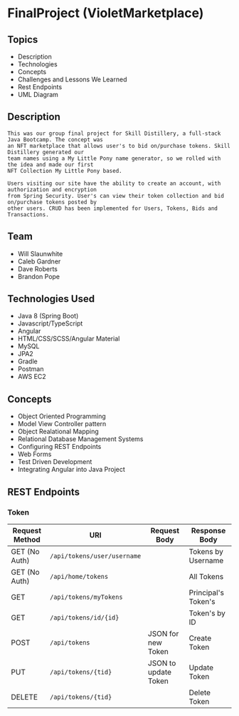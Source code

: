 # FinalProject (VioletMarketplace)

## Topics
  - Description
  - Technologies
  - Concepts
  - Challenges and Lessons We Learned
  - Rest Endpoints
  - UML Diagram
  <!-- - How to Run -->

## Description

    This was our group final project for Skill Distillery, a full-stack Java Bootcamp. The concept was
    an NFT marketplace that allows user's to bid on/purchase tokens. Skill Distillery generated our
    team names using a My Little Pony name generator, so we rolled with the idea and made our first
    NFT Collection My Little Pony based.

    Users visiting our site have the ability to create an account, with authorization and encryption
    from Spring Security. User's can view their token collection and bid on/purchase tokens posted by
    other users. CRUD has been implemented for Users, Tokens, Bids and Transactions.  
<!--  Move to LESSONS LEARNED
    - VioletMarketplace is a full-stack Java(Spring Boot)/Angular project that allows users to create and trade NFTs. Going into this (Nov '21), I didn't know what NFTs were. Throughout the course of this project I learned a ton about NFTs and Web3 technology in general.
     Need more details about how a user can interact with the website  -->

## Team

  - Will Slaunwhite
  - Caleb Gardner
  - Dave Roberts
  - Brandon Pope

## Technologies Used

  - Java 8 (Spring Boot)
  - Javascript/TypeScript
  - Angular
  - HTML/CSS/SCSS/Angular Material
  - MySQL
  - JPA2
  - Gradle
  - Postman
  - AWS EC2

## Concepts

  - Object Oriented Programming
  - Model View Controller pattern
  - Object Realational Mapping
  - Relational Database Management Systems
  - Configuring REST Endpoints
  - Web Forms
  - Test Driven Development
  - Integrating Angular into Java Project
<!-- OOP, MVC Pattern, Web Forms, Proof of Work, DBMS, ORM, Encryption and Authorization, Configuring REST Endpoints, Integrating Angular frontend, CRUD, dependency management, Test Driven Development, -->

<!-- ## Challenges and Lessons Learned  -->


## REST Endpoints

### Token


|   Request Method    | URI                               | Request Body                  |Response Body                          
|---------------------|-----------------------------------|-------------------------------|---------------------------
|GET  (No Auth)       |`/api/tokens/user/username`        |                               |Tokens by Username                     
|GET  (No Auth)       |`/api/home/tokens`                 |                               |All Tokens                             
|GET                  |`/api/tokens/myTokens`             |                               |Principal's Token's                    
|GET                  |`/api/tokens/id/{id}`              |                               |Token's by ID                          
|POST                 |`/api/tokens`                      |JSON for new Token             |Create Token                           
|PUT                  |`/api/tokens/{tid}`                |JSON to update Token           |Update Token                           
|DELETE               |`/api/tokens/{tid}`                |                               |Delete Token                           















<!--
# Final Project

- [Toon Throwback](#final-project)
  - [Description](#description)
  - [Technologies](#technologies)
  - [Concepts](#concepts)
  - [Auth Rest Endpoints](#rest-endpoints-auth)
  - [Cartoon Rest Endpoints](#rest-endpoints-cartoon)
  - [Comment Rest Endpoints](#rest-endpoints-comment)
  - [Fact Rest Endpoints](#rest-endpoints-fact)
  - [Media Rest Endpoints](#rest-endpoints-media)
  - [Merchandise Rest Endpoints](#rest-endpoints-merchandise)
  - [Trivia Rest Endpoints](#rest-endpoints-trivia)
  - [User Rest Endpoints](#rest-endpoints-user)
  - [Lessons Learned](#lessons-learned)



## EC2 URL

http://18.144.181.105:8080/ToonThrowback/#/home



## Description

This is a full stack group project that implements full CRUD for a user and their respective media and merchandise uploads to the site as well as a search bar to look up nostalgia inducing cartoons of the 90s/early 00s by keyword.



- [Back to Top](#final-project)



# Technologies

-   JSON
-   REST API
-   Bootstrap 5
-   Git
-   MySQL Workbench
-   Spring Web MVC Framework
-   Gradle
-   TypeScript
-   Angular
-   Postman
-   JUnit
-   MAMP
-   JPA
-   Github
-   CSS
-   SpringToolSuite 4
-   Java
-   AWS EC2
-   SQL
-   Persistence
-   Hibernate
-   HTML



- [Back to Top](#final-project)



# Concepts

-   Try/Catch Statements and Exceptions
-   Request Mapping (Get, Post, Delete, Put)
-   Object Oriented Programming (Abstraction, Polymorphism, Inheritance, Encapsulation)
-   Interfaces
-   Web Forms
-   Services
-   Controllers
-   Entities
-   Database extraction with Repository
-   Encryption and Authorization



- [Back to Top](#final-project)



## REST Endpoints Auth

Postman routes for Auth:

|   HTTP Verb Purpose |URI                                |Request Body                   |Response Body                           | Operation
|---------------------|-----------------------------------|-------------------------------|----------------------------------------|-----------
|POST                 |`register`                         |JSON for new user registration |Create registered user                  |Register
|GET                  |`authenticate`                     |                               |Authorize User name                     |Authorize



- [Back to Top](#final-project)



## REST Endpoints Cartoon

Postman routes for Cartoon:

|   HTTP Verb Purpose |URI                                |Request Body                   |Response Body                           | Operation
|---------------------|-----------------------------------|-------------------------------|----------------------------------------|-----------
|GET                  |`/api/cartoons`                    |                               |List of Cartoons                        |Read
|GET                  |`/api/cartoons/networks`           |                               |List of Networks                        |Read
|GET                  |`/api/cartoons/ratings`            |                               |List of Ratings                         |Read
|GET                  |`/api/users/{id}/cartoons`         |                               |List of User's Cartoons                 |Read
|GET                  |`/api/cartoons/{cid}`              |                               |View Cartoon by id                      |Read
|GET                  |`/api/cartoons/search/{keyword}`   |                               |List of Cartoons by keyword             |Read      
|GET                  |`/api/cartoons/favorites/{favs}`   |                               |List of Cartoons favorited by User      |Read
|POST                 |`/api/cartoons`                    |JSON for new Cartoon           |Create Cartoon                          |Create
|PUT                  |`/api/cartoons/{id}`               |JSON to update Cartoon         |Update Cartoon                          |Update
|DELETE               |`/api/cartoons/{cid}`              |                               |Delete review                           |Delete
|DELETE               |`/api/comments/{id}`               |                               |Delete comment                          |Delete




- [Back to Top](#final-project)



## REST Endpoints Comment

Postman routes for Comment:  

|   HTTP Verb Purpose |URI                                      |Request Body                    |Response Body                           | Operation
|---------------------|-----------------------------------------|-------------------------------|----------------------------------------|-----------
|GET                  |`api/cartoons/{cid}/comments`            |                               |List of Cartoon Comments                |Read
|GET                  |`/api/cartoons/{cid}/comments/{id}`      |                               |View Cartoon Comment by ID              |Read
|POST                 |`/api/cartoons/{cid}/comments`           |JSON for new Cartoon Comment   |create Comment for Cartoon              |Create
|POST                 |`/api/cartoons/{cid}/comments{commentId}`|JSON for new Reply Comment     |Create Reply Comment                    |Create
|PUT                  |`/api/cartoons/{cid}/comments/{id}       |JSON for updating Comment      |Update Cartoon Comment                  |Update
|DELETE               |`/cartoons/{cid}/comments/{id}           |                               |Delete Cartoon Comment                  |Delete



- [Back to Top](#final-project)



## REST Endpoints Fact

Postman routes for Fact:  

|   HTTP Verb Purpose |URI                                      |Request Body                    |Response Body                           | Operation
|---------------------|-----------------------------------------|-------------------------------|----------------------------------------|-----------
|GET                  |`/api/{cid}/fact`                        |                               |List of Cartoon Facts                   |Read
|GET                  |`/api/{cid}/fact/{id}`                   |                               |View Cartoon Fact by ID                 |Read
|POST                 |`/api/{cid}/fact`                        |JSON for new Cartoon Fact      |create Fact for Cartoon                 |Create
|PUT                  |`/api/{cid}/fact/{id}`                   |JSON for updating Cartoon Fact |Update Cartoon Fact                     |Update
|DELETE               |`/cartoons/{cid}/comments/{id}           |                               |Delete Cartoon Comment                  |Delete



- [Back to Top](#final-project)



## REST Endpoints Media

Postman routes for Media:

|   HTTP Verb Purpose |URI                                |Request Body                   |Response Body                           | Operation
|---------------------|-----------------------------------|-------------------------------|----------------------------------------|-----------
|GET                  |`/api/media`                       |                               |List of Media                           |Read
|GET                  |`/api/cartoons/{cid}/media`        |                               |View Cartoon Media by ID                |Read
|GET                  |`/api/media/{id}`                  |                               |View Media by ID                        |Read
|POST                 |`/api/{cid}/media`                 |JSON for new Media             |Create Cartoon Media                    |Create
|PUT                  |`/api/media/{id}`                  |JSON for updating Media        |Update Media                            |Update
|DELETE               |`/api/media/{id}`                  |                               |Delete Media                            |Delete      
|GET                  |`/api/users/{id}/media`            |                               |List of Media by User                   |Read



- [Back to Top](#final-project)



## REST Endpoints Merchandise

Postman routes for Merchandise:  

|   HTTP Verb Purpose |URI                                |Request Body                   |Response Body                           | Operation
|---------------------|-----------------------------------|-------------------------------|----------------------------------------|-----------
|GET                  |`/api/merch`                       |                               |List of Merchandise                     |Read
|GET                  |`/api/cartoons/{cid}/merch`        |                               |List of Merchandise by Cartoon          |Read
|GET                  |`/api/users/{id}/merch`            |                               |List of Merchandise by User             |Read
|GET                  |`/api/{cid}/merch/{id}`            |                               |View Merchandise by ID                  |Read
|POST                 |`/api/{cid}/merch`                 |JSON for new Merchandise       |Create Merchandise                      |Create
|PATCH                |`/api/{cid}/merch/{id}`            |JSON for updating Merchandise  |Update Merchandise                      |Update      
|DELETE               |`/api/merch/{id}`                  |                               |Delete Merchandise                      |Delete



- [Back to Top](#final-project)



## REST Endpoints Trivia

Postman routes for Trivia:  

|   HTTP Verb Purpose |URI                                |Request Body                   |Response Body                           | Operation
|---------------------|-----------------------------------|-------------------------------|----------------------------------------|-----------
|GET                  |`/api/trivia`                      |                               |List of Trvia                           |Read
|GET                  |`/api/trivia/{id}`                 |                               |View Trivia by ID                       |Read
|POST                 |`/api/trivia`                      |JSON for new Trivia            |Create new Trivia                       |Create
|PUT                  |`/api/trivia/{id}`                 |JSON for updating Trivia       |Update Trivia                           |Update  
|DELETE               |`/api/trivia/{id}`                 |                               |Delete Trivia                           |Delete



- [Back to Top](#final-project)



## REST Endpoints User

Postman routes for User:   

|   HTTP Verb Purpose |URI                                |Request Body                   |Response Body                           | Operation
|---------------------|-----------------------------------|-------------------------------|----------------------------------------|-----------
|GET                  |`/api/users`                       |                               |List of Users                           |Read
|GET                  |`/api/users/{id}/comments`         |                               |List of User Comments                   |Read
|GET                  |`/api/users/profile`               |                               |View Registered User                    |Read
|POST                 |`/api/users`                       |JSON for new User              |Create User                             |Create
|PUT                  |`/api/users/{id}`                  |JSON for updating User         |Update User                             |Update
|DELETE               |`/api/users/{id}`                  |                               |Delete User                             |Delete



- [Back to Top](#final-project)



## Lessons Learned
Ryan: This project was my first role as DBA; it was a intimidating to take on a previously untried role, but around the middle of our time on this project, I felt I had a full grasp on MYSQLWorkbench, forward engineering, and schema uploading. I was also able to gain experience working with the proper API routing through frontend and backend and the myriad of problems that can occur with this process.



- [Back to Top](#final-project) -->
